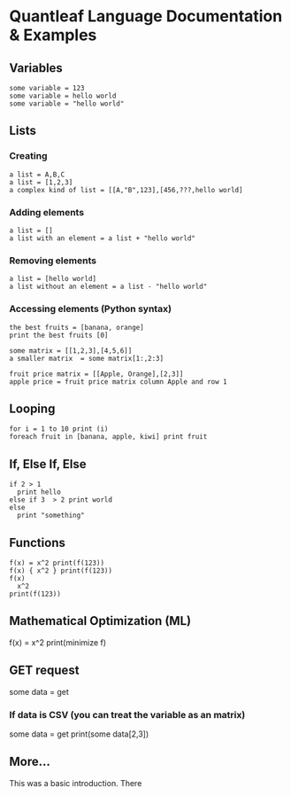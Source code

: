 # Quantleaf Language Documentation & Examples
## Variables
```
some variable = 123
some variable = hello world
some variable = "hello world"
```

## Lists
### Creating
```
a list = A,B,C
a list = [1,2,3]
a complex kind of list = [[A,"B",123],[456,???,hello world]
```
### Adding elements

```
a list = [] 
a list with an element = a list + "hello world"
```
### Removing elements

```
a list = [hello world] 
a list without an element = a list - "hello world"
```

### Accessing elements (Python syntax)
```
the best fruits = [banana, orange]
print the best fruits [0]

some matrix = [[1,2,3],[4,5,6]]
a smaller matrix  = some matrix[1:,2:3]

fruit price matrix = [[Apple, Orange],[2,3]]
apple price = fruit price matrix column Apple and row 1
```

## Looping

```
for i = 1 to 10 print (i)
foreach fruit in [banana, apple, kiwi] print fruit
```

## If, Else If, Else
```
if 2 > 1
  print hello
else if 3  > 2 print world
else
  print "something"
```

## Functions
```
f(x) = x^2 print(f(123))
f(x) { x^2 } print(f(123))
f(x)
  x^2
print(f(123))
```

## Mathematical Optimization (ML)
f(x) = x^2 print(minimize f)

## GET request
some data = get <YOUR URL> 

### If data is CSV (you can treat the variable as an matrix)
some data = get <YOUR CSV URL>
print(some data[2,3])



## More...
This was a basic introduction. There 



